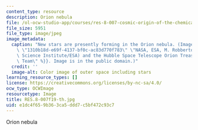 ```yaml
---
content_type: resource
description: Orion nebula
file: /ol-ocw-studio-app/courses/res-8-007-cosmic-origin-of-the-chemical-elements-fall-2019/e1dc4f659b363ca5ddd7c5bf472c93c7_RES.8-007f19-th.jpg
file_size: 5951
file_type: image/jpeg
image_metadata:
  caption: "New stars are presently forming in the Orion nebula. (Image by\_{{% resource_link\
    \ \"1310b18d-e69f-4137-bf0c-ac83d770f783\" \"NASA, ESA, M. Robberto (Space Telescope\
    \ Science Institute/ESA) and the Hubble Space Telescope Orion Treasury Project\
    \ Team\" %}}. Image is in the public domain.)"
  credit: ''
  image-alt: Color image of outer space including stars
learning_resource_types: []
license: https://creativecommons.org/licenses/by-nc-sa/4.0/
ocw_type: OCWImage
resourcetype: Image
title: RES.8-007f19-th.jpg
uid: e1dc4f65-9b36-3ca5-ddd7-c5bf472c93c7
---
```

Orion nebula